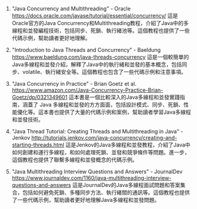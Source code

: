 

1. "Java Concurrency and Multithreading" - Oracle
https://docs.oracle.com/javase/tutorial/essential/concurrency/
這是Oracle官方的Java Concurrency和Multithreading教程，介紹了Java中的多線程和並發編程技術，包括同步、死鎖、執行緒池等。這個教程也提供了一些代碼示例，幫助讀者更好地理解。

2. "Introduction to Java Threads and Concurrency" - Baeldung
https://www.baeldung.com/java-threads-concurrency
這是一個較簡單的Java多線程和並發介紹，解釋了Java中的執行緒和並發的基本概念，包括同步、volatile、執行緒安全等。這個教程也包含了一些代碼示例和注意事項。

3. "Java Concurrency in Practice" - Brian Goetz et al.
https://www.amazon.com/Java-Concurrency-Practice-Brian-Goetz/dp/0321349601
這本書是一個比較深入的Java多線程和並發實踐指南，涵蓋了 Java 多線程和並發的方方面面，包括設計模式、同步、死鎖、性能優化等。這本書也提供了大量的代碼示例和案例，幫助讀者學習Java多線程和並發技術。

4. "Java Thread Tutorial: Creating Threads and Multithreading in Java" - Jenkov
http://tutorials.jenkov.com/java-concurrency/creating-and-starting-threads.html
這是Jenkov的Java多線程和並發教程，介紹了Java中如何創建和運行多線程，和如何處理死鎖、並發和競爭條件等問題。進一步，這個教程也提供了聯繫多線程和並發概念的代碼示例。

5. "Java Multithreading Interview Questions and Answers" - JournalDev
https://www.journaldev.com/1160/java-multithreading-interview-questions-and-answers
這是JournalDev的Java多線程面試問題和答案集合，包括如何避免死鎖、多種同步方法、執行緒間的通訊等。這個教程也提供了一些代碼示例，幫助讀者更好地理解Java多線程和並發問題。